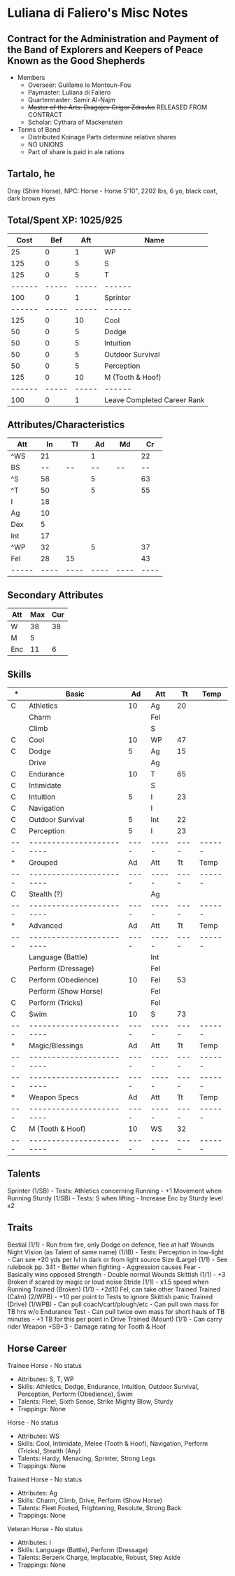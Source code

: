 # Luliana di Faliero's Misc Notes
## Contract for the Administration and Payment of the Band of Explorers and Keepers of Peace Known as the Good Shepherds
- Members
    - Overseer: Guillame le Montoun-Fou
    - Paymaster: Luliana di Faliero
    - Quartermaster: Samir Al-Najm
    - ~~Master of the Arts: Dragojev Grigor Zdravko~~ RELEASED FROM CONTRACT
    - Scholar: Cythara of Mackenstein
- Terms of Bond
    - Distributed Koinage Parts determine relative shares
    - NO UNIONS
    - Part of share is paid in ale rations

## Tartalo, he
Dray (Shire Horse), NPC: Horse - Horse
5'10", 2202 lbs, 6 yo, black coat, dark brown eyes

Total/Spent XP: 1025/925
---------------
| Cost | Bef | Aft | Name
|------|-----|-----|------
|   25 |   0 |   1 | WP
|  125 |   0 |   5 | S
|  125 |   0 |   5 | T
|------|-----|-----|------
|  100 |   0 |   1 | Sprinter
|------|-----|-----|------
|  125 |   0 |  10 | Cool
|   50 |   0 |   5 | Dodge
|   50 |   0 |   5 | Intuition
|   50 |   0 |   5 | Outdoor Survival
|   50 |   0 |   5 | Perception
|  125 |   0 |  10 | M (Tooth & Hoof)
|------|-----|-----|------
|  100 |   0 |   1 | Leave Completed Career Rank

Attributes/Characteristics
---------------
| Att | In | Tl | Ad | Md | Cr |
|-----|----|----|----|----|----|
|^WS  | 21 |    |  1 |    | 22 |
| BS  | -- | -- | -- | -- | -- |
|^S   | 58 |    |  5 |    | 63 |
|^T   | 50 |    |  5 |    | 55 |
| I   | 18 |    |    |    |    |
| Ag  | 10 |    |    |    |    |
| Dex |  5 |    |    |    |    |
| Int | 17 |    |    |    |    |
|^WP  | 32 |    |  5 |    | 37 |
| Fel | 28 | 15 |    |    | 43 |
|-----|----|----|----|----|----|

Secondary Attributes
---------------
| Att | Max | Cur  |
|-----|-----|------|
| W   |  38 | 38
| M   |   5 |
| Enc |  11 | 6

Skills
---------------
| * | Basic                  | Ad | Att | Tt | Temp
|---|------------------------|----|-----|----|------
| C | Athletics              | 10 | Ag  | 20 |
|   | Charm                  |    | Fel |    |
|   | Climb                  |    | S   |    |
| C | Cool                   | 10 | WP  | 47 |
| C | Dodge                  |  5 | Ag  | 15 |
|   | Drive                  |    | Ag  |    |
| C | Endurance              | 10 | T   | 65 |
| C | Intimidate             |    | S   |    |
| C | Intuition              |  5 | I   | 23 |
| C | Navigation             |    | I   |    |
| C | Outdoor Survival       |  5 | Int | 22 |
| C | Perception             |  5 | I   | 23 |
|---|------------------------|----|-----|----|------
| * | Grouped                | Ad | Att | Tt | Temp
|---|------------------------|----|-----|----|------
| C | Stealth (?)            |    | Ag  |    |
|---|------------------------|----|-----|----|------
| * | Advanced               | Ad | Att | Tt | Temp
|---|------------------------|----|-----|----|------
|   | Language (Battle)      |    | Int |    |
|   | Perform (Dressage)     |    | Fel |    |
| C | Perform (Obedience)    | 10 | Fel | 53 |
|   | Perform (Show Horse)   |    | Fel |    |
| C | Perform (Tricks)       |    | Fel |    |
| C | Swim                   | 10 | S   | 73 |
|---|------------------------|----|-----|----|------
| * | Magic/Blessings        | Ad | Att | Tt | Temp
|---|------------------------|----|-----|----|------
|---|------------------------|----|-----|----|------
| * | Weapon Specs           | Ad | Att | Tt | Temp
|---|------------------------|----|-----|----|------
| C | M (Tooth & Hoof)       | 10 | WS  | 32 |
|---|------------------------|----|-----|----|------

Talents
---------------
Sprinter (1/SB)
    - Tests: Athletics concerning Running
    - +1 Movement when Running
Sturdy (1/SB)
    - Tests: S when lifting
    - Increase Enc by Sturdy level x2

Traits
---------------
Bestial (1/1)
    - Run from fire, only Dodge on defence, flee at half Wounds
Night Vision (as Talent of same name) (1/IB)
    - Tests: Perception in low-light
    - Can see +20 yds per lvl in dark or from light source
Size (Large) (1/1)
    - See rulebook pp. 341
    - Better when fighting
    - Aggression causes Fear
    - Basically wins opposed Strength
    - Double normal Wounds
Skittish (1/1)
    - +3 Broken if scared by magic or loud noise
Stride (1/1)
    - x1.5 speed when Running
Trained (Broken) (1/1)
    - +2d10 Fel, can take other Trained
Trained (Calm) (2/WPB)
    - +10 per point to Tests to ignore Skittish panic
Trained (Drive) (1/WPB)
    - Can pull coach/cart/plough/etc
    - Can pull own mass for TB hrs w/o Endurance Test
    - Can pull twice own mass for short hauls of TB minutes
    - +1 TB for this per point in Drive
Trained (Mount) (1/1)
    - Can carry rider
Weapon +SB+3
    - Damage rating for Tooth & Hoof

Horse Career
---------------
Trainee Horse - No status
- Attributes: S, T, WP
- Skills: Athletics, Dodge, Endurance, Intuition, Outdoor Survival, Perception, Perform (Obedience), Swim
- Talents: Flee!, Sixth Sense, Strike Mighty Blow, Sturdy
- Trappings: None

Horse - No status
- Attributes: WS
- Skills: Cool, Intimidate, Melee (Tooth & Hoof), Navigation, Perform (Tricks), Stealth (Any)
- Talents: Hardy, Menacing, Sprinter, Strong Legs
- Trappings: None

Trained Horse - No status
- Attributes: Ag
- Skills: Charm, Climb, Drive, Perform (Show Horse)
- Talents: Fleet Footed, Frightening, Resolute, Strong Back
- Trappings: None

Veteran Horse - No status
- Attributes: I
- Skills: Language (Battle), Perform (Dressage)
- Talents: Berzerk Charge, Implacable, Robust, Step Aside
- Trappings: None
